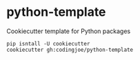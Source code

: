 # python-template
Cookiecutter template for Python packages

```
pip isntall -U cookiecutter
cookiecutter gh:codingjoe/python-template
```
